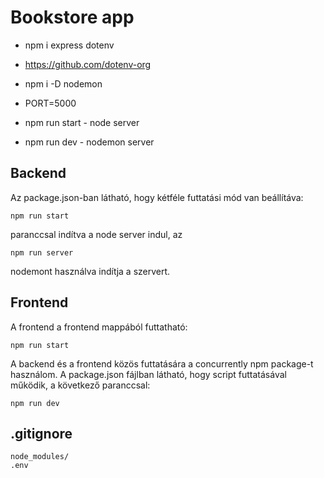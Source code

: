 # Bookstore app

- npm i express dotenv

- https://github.com/dotenv-org

- npm i -D nodemon

- PORT=5000

- npm run start - node server
- npm run dev - nodemon server


## Backend

Az package.json-ban látható, hogy kétféle futtatási mód van beállítáva:

```
npm run start
```

paranccsal indítva a node server indul, az 

```
npm run server
```

nodemont használva indítja a szervert.

## Frontend

A frontend a frontend mappából futtatható:

```
npm run start
```

A backend és a frontend közös futtatására a concurrently npm package-t használom. A package.json fájlban látható, hogy script futtatásával működik, a következő paranccsal:

```
npm run dev
```

## .gitignore
```
node_modules/
.env
```

